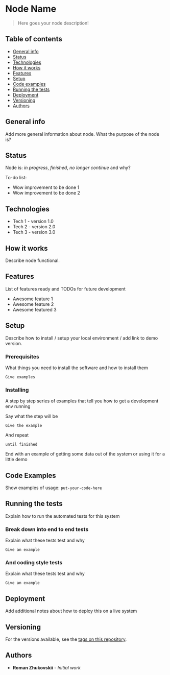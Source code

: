 # Node Name

> Here goes your node description!

## Table of contents
* [General info](#general-info)
* [Status](#status)
* [Technologies](#technologies)
* [How it works](#how-it-works)
* [Features](#features)
* [Setup](#setup)
* [Code examples](#code-examles)
* [Running the tests](#running-the-tests)
* [Deployment](#deployment)
* [Versioning](#versioning)
* [Authors](#authors)

## General info
Add more general information about node. What the purpose of the node is?

## Status
Node is: _in progress_, _finished_, _no longer continue_ and why?

To-do list:
* Wow improvement to be done 1
* Wow improvement to be done 2

## Technologies
* Tech 1 - version 1.0
* Tech 2 - version 2.0
* Tech 3 - version 3.0

## How it works

Describe node functional.

## Features
List of features ready and TODOs for future development
* Awesome feature 1
* Awesome feature 2
* Awesome featured 3

## Setup
Describe how to install / setup your local environment / add link to demo version.

### Prerequisites

What things you need to install the software and how to install them

```
Give examples
```

### Installing

A step by step series of examples that tell you how to get a development env running

Say what the step will be

```
Give the example
```

And repeat

```
until finished
```

End with an example of getting some data out of the system or using it for a little demo

## Code Examples
Show examples of usage:
`put-your-code-here`

## Running the tests

Explain how to run the automated tests for this system

### Break down into end to end tests

Explain what these tests test and why

```
Give an example
```

### And coding style tests

Explain what these tests test and why

```
Give an example
```
## Deployment

Add additional notes about how to deploy this on a live system

## Versioning

For the versions available, see the [tags on this repository](https://github.com/your/project/tags). 

## Authors

* **Roman Zhukovskii** - *Initial work*

